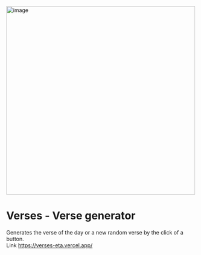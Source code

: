 <img src="https://github.com/krigru/verses/assets/85772959/459e9891-39b9-4cbc-9f4b-1dfea17d205f" alt="image" width="500px">

# Verses - Verse generator
Generates the verse of the day or a new random verse by the click of a button.<br>
Link https://verses-eta.vercel.app/
